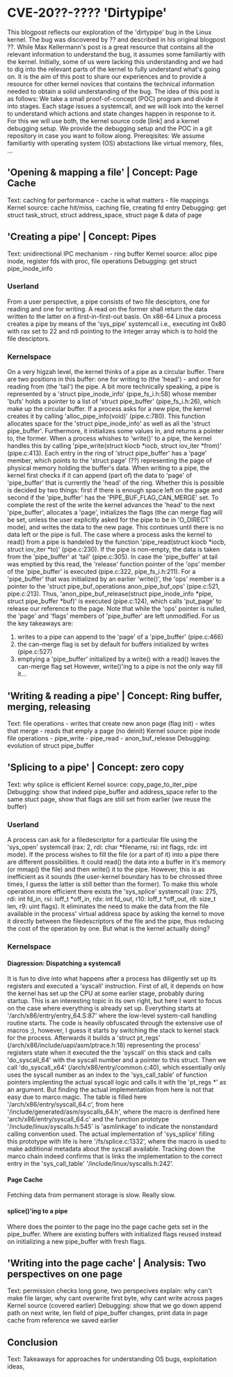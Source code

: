 # CVE-20??-???? 'Dirtypipe'
This blogpost reflects our exploration of the 'dirtypipe' bug in the Linux kernel. The bug was discovered by ?? and described in his original blogpost ??. 
While Max Kellermann's post is a great resource that contains all the relevant information to understand the bug, it assumes some familiartiy with the kernel. Initially, some of us were lacking this understanding and we had to dig into the relevant parts of the kernel to fully understand what's going on. It is the aim of this post to share our experiences and to provide a resource for other kernel novices that contains the technical information needed to obtain a solid understanding of the bug.
The idea of this post is as follows: We take a small  proof-of-concept (POC) program and divide it into stages. Each stage issues a systemcall, and we will look into the kernel to understand which actions and state changes happen in response to it. For this we will use both, the kernel source code [link] and a kernel debugging setup. We provide the debugging setup and the POC in a git repository in case you want to follow along.
Prereqisites: We assume familiartiy with operating system (OS) abstactions like virtual memory, files, ...
## 'Opening & mapping a file' | Concept: Page Cache
Text: caching for performance - cache is what matters - file mappings 
Kernel source: cache hit/miss, caching file, creating fd entry
Debugging: get struct task_struct, struct address_space, struct page & data of page

## 'Creating a pipe' | Concept: Pipes
Text: unidirectional IPC mechanism - ring buffer
Kernel source: alloc pipe inode, register fds with proc, file operations
Debugging: get struct pipe_inode_info

### Userland
From a user perspective, a pipe consists of two file desciptors, one for reading and one for writing. A read on the former shall return the data written to the latter on a first-in-first-out basis. On x86-64 Linux a process creates a pipe by means of the 'sys_pipe' systemcall i.e., executing int 0x80 with rax set to 22 and rdi pointing to the integer array which is to hold the file desciptors.

### Kernelspace
On a very higzah level, the kernel thinks of a pipe as a circular buffer. There are two positions in this buffer: one for writing to (the 'head') - and one for reading from (the 'tail') the pipe.
A bit more technically speaking, a pipe is represented by a 'struct pipe_inode_info' (pipe_fs_i.h:58) whose member 'bufs' holds a pointer to a list of 'struct pipe_buffer' (pipe_fs_i.h:26), which make up the circular buffer. If a process asks for a new pipe, the kernel creates it by calling 'alloc_pipe_info(void)' (pipe.c:780). This function allocates space for the 'struct pipe_inode_info' as well as all the 'struct pipe_buffer'. Furthermore, it initializes some values in, and returns a pointer to, the former.
When a process whishes to 'write()' to a pipe, the kernel handles this by calling 'pipe_write(struct kiocb *iocb, struct iov_iter *from)' (pipe.c:413). Each entry in the ring of 'struct pipe_buffer' has a 'page' member, which points to the 'struct page' (??) representing the page of physical memory holding the buffer's data. When writing to a pipe, the kernel first checks if it can append (part of) the data to 'page' of 'pipe_buffer' that is currently the 'head' of the ring. Whether this is possible is decided by two things: first if there is enough space left on the page and second if the 'pipe_buffer' has the 'PIPE_BUF_FLAG_CAN_MERGE' set. To complete the rest of the write the kernel advances the 'head' to the next 'pipe_buffer', allocates a 'page', initializes the flags (the can merge flag will be set, unless the user explicitly asked for the pipe to be in 'O_DIRECT' mode), and writes the data to the new page. This continues until there is no data left or the pipe is full.
The case where a process asks the kernel to read() from a pipe is handeled by the function 'pipe_read(struct kiocb *iocb, struct iov_iter *to)' (pipe.c:230). If the pipe is non-empty, the data is taken from the 'pipe_buffer' at 'tail' (pipe.c:305). In case the 'pipe_buffer' at tail was emptied by this read, the 'release' function pointer of the 'ops' member of the 'pipe_buffer' is executed (pipe.c:322, pipe_fs_i.h:211). For a 'pipe_buffer' that was initialized by an earlier 'write()', the 'ops' member is a pointer to the 'struct pipe_buf_operations anon_pipe_buf_ops' (pipe.c:521, pipe.c:213). Thus, 'anon_pipe_buf_release(struct pipe_inode_info *pipe, struct pipe_buffer *buf)' is executed (pipe.c:124), which calls 'put_page' to release our reference to the page. Note that while the 'ops' pointer is nulled, the 'page' and 'flags' members of 'pipe_buffer' are left unmodified.
For us the key takeaways are:
1. writes to a pipe can append to the 'page' of a 'pipe_buffer' (pipe.c:466)
2. the can-merge flag is set by default for buffers initialized by writes (pipe.c:527)
3. emptying a 'pipe_buffer' initialized by a write() with a read() leaves the can-merge flag set
However, write()'ing to a pipe is not the only way fill it...

## 'Writing & reading a pipe' | Concept: Ring buffer, merging, releasing
Text: file operations - writes that create new anon page (flag init) - wites that merge - reads that emply a page (no deinit)
Kernel source: pipe inode file operations - pipe_write - pipe_read - anon_buf_release
Debugging: evolution of struct pipe_buffer

## 'Splicing to a pipe' | Concept: zero copy
Text: why splice is efficient 
Kernel source: copy_page_to_iter_pipe
Debugging: show that indeed pipe_buffer and address_space refer to the same stuct page, show that flags are still set from earlier (we reuse the buffer)

### Userland
A process can ask for a filedescriptor for a particular file using the 'sys_open' systemcall (rax: 2, rdi: char *filename, rsi: int flags, rdx: int mode). If the process wishes to fill the file (or a part of it) into a pipe there are different possibilities. It could read() the data into a buffer in it's memory (or mmap() the file) and then write() it to the pipe. However, this is as inefficient as it sounds (the user-kernel boundary has to be chrossed three times, I guess the latter is still better than the former). To make this whole operation more efficient there exists the 'sys_splice' systemcall (rax: 275, rdi: int fd_in, rsi: loff_t *off_in, rdx: int fd_out, r10: loff_t *off_out, r8: size_t len, r9: uint flags). It eliminates the need to make the data from the file available in the process' virtual address space by asking the kernel to move it directly between the filedescriptors of the file and the pipe, thus reducing the cost of the operation by one. But what is the kernel actually doing?

### Kernelspace
#### Diagression: Dispatching a systemcall
It is fun to dive into what happens after a process has diligently set up its registers and executed a 'syscall' instruction. First of all, it depends on how the kernel has set up the CPU at some earlier stage, probably during startup. This is an interesting topic in its own right, but here I want to focus on the case where everything is already set up. Everything starts at '/arch/x86/entry/entry_64.S:87' where the low-level system-call handling routine starts. The code is heavily obfuscated through the extensive use of macros ;), however, I guess it starts by switching the stack to kernel stack for the process. Afterwards it builds a 'struct pt_regs' (/arch/x86/include/uapi/asm/ptrace.h:18) representing the process' registers state when it executed the the 'syscall' on this stack and calls 'do_syscall_64' with the syscall number and a pointer to this struct. Then we call 'do_syscall_x64' (/arch/x86/entry/common.c:40), which essentially only uses the syscall number as an index to the 'sys_call_table' of function pointers implenting the actual syscall logic and calls it with the 'pt_regs *' as an argument. But finding the actual implementation from here is not that easy due to marco magic. The table is filled here '/arch/x86/entry/syscall_64.c', from here '/include/generated/asm/syscalls_64.h', where the macro is denfined here 'arch/x86/entry/syscall_64.c' and the function prototype '/include/linux/syscalls.h:545' is 'asmlinkage' to indicate the nonstandard calling convention used. The actual implementation of 'sys_splice' filling this prototype with life is here '/fs/splice.c:1332', where the macro is used to make additional metadata about the syscall available. Tracking down the marco chain indeed confirms that is links the implementation to the correct entry in the 'sys_call_table' '/include/linux/syscalls.h:242'.

#### Page Cache
Fetching data from permanent storage is slow. Really slow.
#### splice()'ing to a pipe
Where does the pointer to the page ino the page cache gets set in the pipe_buffer. Where are existing buffers with initialized flags reused instead on initializing a new pipe_buffer with fresh flags.
## 'Writing into the page cache' | Analysis: Two perspectives on one page
Text: permission checks long gone, two perspecives explain: why can't make file larger, why cant overwrite first byte, why cant write across pages
Kernel source (covered earlier)
Debugging: show that we go down append path on next write, len field of pipe_buffer changes, print data in page cache from reference we saved earlier
## Conclusion
Text: Takeaways for approaches for understanding OS bugs, exploitation ideas, 
